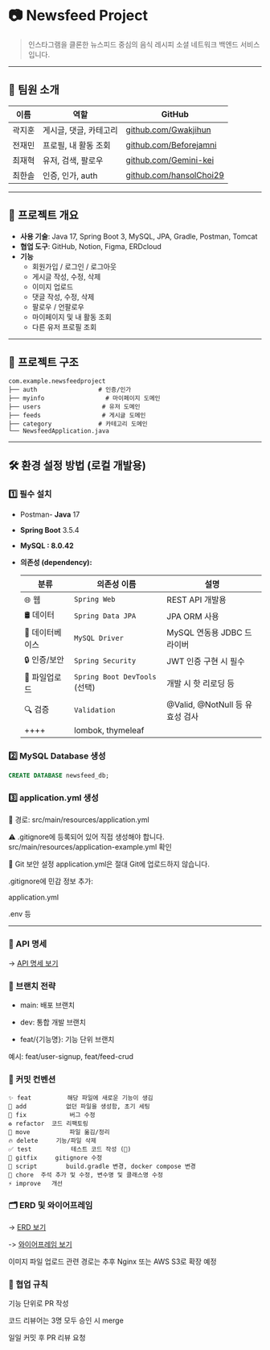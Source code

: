 # 📷 Newsfeed Project

> 인스타그램을 클론한 뉴스피드 중심의 음식 레시피 소셜 네트워크 백엔드 서비스입니다.

---

## 👥 팀원 소개

| 이름  | 역할            | GitHub                                    |
|-----|---------------|-------------------------------------------|
| 곽지훈 | 게시글, 댓글, 카테고리 | [github.com/Gwakjihun](https://github.com/Gwakjihun) |
| 전재민 | 프로필, 내 활동 조회  | [github.com/Beforejamni](https://github.com/Beforejamni) |
| 최재혁 | 유저, 검색, 팔로우   | [github.com/Gemini-kei](https://github.com/Gemini-kei) |
| 최한솔 | 인증, 인가, auth  | [github.com/hansolChoi29](https://github.com/hansolChoi29) |


---

## 🚀 프로젝트 개요

- **사용 기술**: Java 17, Spring Boot 3, MySQL, JPA, Gradle, Postman, Tomcat
- **협업 도구**: GitHub, Notion, Figma, ERDcloud
- **기능**
    - 회원가입 / 로그인 / 로그아웃
    - 게시글 작성, 수정, 삭제
    - 이미지 업로드
    - 댓글 작성, 수정, 삭제
    - 팔로우 / 언팔로우
    - 마이페이지 및 내 활동 조회
    - 다른 유저 프로필 조회

---

## 🧱 프로젝트 구조

```
com.example.newsfeedproject
├── auth                 # 인증/인가
├── myinfo                 # 마이페이지 도메인
├── users                 # 유저 도메인
├── feeds                 # 게시글 도메인
├── category             # 카테고리 도메인
└── NewsfeedApplication.java

```


---

## 🛠️ 환경 설정 방법 (로컬 개발용)

### 1️⃣ 필수 설치

- Postman- **Java** 17
- **Spring Boot** 3.5.4
- **MySQL : 8.0.42**
- **의존성 (dependency):**

  | 분류         | 의존성 이름                           | 설명                           |
  | ---------   | ---------------------------------- | --------------------------    |
  | 🌐 웹        | `Spring Web`                       | REST API 개발용                |
  | 🛢 데이터     | `Spring Data JPA`                  | JPA ORM 사용                   |
  | 🐬 데이터베이스 | `MySQL Driver`                     | MySQL 연동용 JDBC 드라이버        |
  | 🔒 인증/보안   | `Spring Security`                  | JWT 인증 구현 시 필수             |
  | 💾 파일업로드   | `Spring Boot DevTools` (선택)       | 개발 시 핫 리로딩 등              |
  | 🔍 검증       | `Validation`                       | @Valid, @NotNull 등 유효성 검사  |
  |    ++++      |  lombok, thymeleaf                |  

### 2️⃣ MySQL Database 생성

```sql
CREATE DATABASE newsfeed_db;
```
### 3️⃣ application.yml 생성
📁 경로: src/main/resources/application.yml

⚠️ .gitignore에 등록되어 있어 직접 생성해야 합니다.
src/main/resources/application-example.yml 확인

🔐 Git 보안 설정
application.yml은 절대 Git에 업로드하지 않습니다.

.gitignore에 민감 정보 추가:

application.yml

.env 등

---

### 📮 API 명세


-> [API 명세 보기](https://www.notion.so/teamsparta/API-Auth-User-Newsfeed-Comment-Like-Follow-2402dc3ef51481efb322e0e4143bb9d3?source=copy_link)


### 📝 브랜치 전략
- main: 배포 브랜치

- dev: 통합 개발 브랜치

- feat/{기능명}: 기능 단위 브랜치

예시: feat/user-signup, feat/feed-crud

### 📄 커밋 컨벤션
```
✨ feat          해당 파일에 새로운 기능이 생김
🎉 add           없던 파일을 생성함, 초기 세팅
🐛 fix	         버그 수정
♻️ refactor	 코드 리팩토링
🚚 move	         파일 옮김/정리
🔥 delete	 기능/파일 삭제
✅ test	         테스트 코드 작성 (🧪)
🙈 gitfix	 gitignore 수정
🔨 script        build.gradle 변경, docker compose 변경
📝 chore	 주석 추가 및 수정, 변수명 및 클래스명 수정
⚡️ improve	 개선
```

### 🗂️ ERD 및 와이어프레임
-> [ERD 보기](https://github.com/Gwakjihun/newsfeed-project/issues/1#issue-3296282885)

-> [와이어프레임 보기](https://www.figma.com/design/9s9IO9PjGv81v5QjRcTJK3/Untitled?node-id=108-1652&p=f&t=VUZgk8B7Ab3JiaL6-0)

이미지 파일 업로드 관련 경로는 추후 Nginx 또는 AWS S3로 확장 예정

### 🙌 협업 규칙
기능 단위로 PR 작성

코드 리뷰어는 3명 모두 승인 시 merge

일일 커밋 후 PR 리뷰 요청
